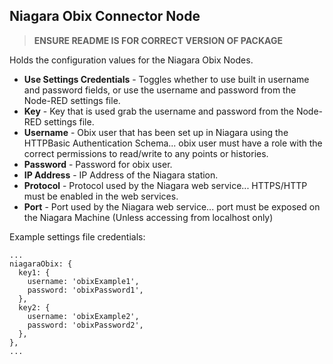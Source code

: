 ## Niagara Obix Connector Node

> **ENSURE README IS FOR CORRECT VERSION OF PACKAGE**

Holds the configuration values for the Niagara Obix Nodes.

- **Use Settings Credentials** - Toggles whether to use built in username and password fields, or use the username and password from the Node-RED settings file.
- **Key** - Key that is used grab the username and password from the Node-RED settings file.
- **Username** - Obix user that has been set up in Niagara using the HTTPBasic Authentication Schema... obix user must have a role with the correct permissions to read/write to any points or histories.
- **Password** - Password for obix user.
- **IP Address** - IP Address of the Niagara station.
- **Protocol** - Protocol used by the Niagara web service... HTTPS/HTTP must be enabled in the web services.
- **Port** - Port used by the Niagara web service... port must be exposed on the Niagara Machine (Unless accessing from localhost only)

Example settings file credentials:

```
...
niagaraObix: {
  key1: {
    username: 'obixExample1',
    password: 'obixPassword1',
  },
  key2: {
    username: 'obixExample2',
    password: 'obixPassword2',
  },
},
...
```
